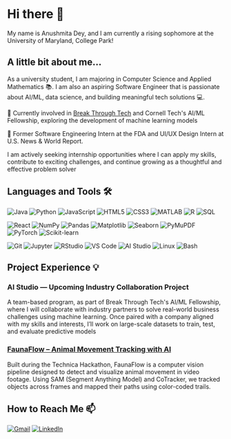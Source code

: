 # Hi there 👋 
My name is Anushmita Dey, and I am currently a rising sophomore at the University of Maryland, College Park!


## A little bit about me...
As a university student, I am majoring in Computer Science and Applied Mathematics 📚. 
I am also an aspiring Software Engineer that is passionate about AI/ML, data science, and building meaningful tech solutions 💻.

  📍 Currently involved in [Break Through Tech](https://www.breakthroughtech.org/programs/the-ai-program/) and Cornell Tech's AI/ML Fellowship, exploring the development of machine learning models
  
  📍 Former Software Engineering Intern at the FDA and UI/UX Design Intern at U.S. News & World Report.
  
I am actively seeking internship opportunities where I can apply my skills, contribute to exciting challenges, and continue growing as a thoughtful and effective problem solver

## Languages and Tools 🛠️

![Java](https://img.shields.io/badge/Java-ED8B00?style=for-the-badge&logo=java&logoColor=white)
![Python](https://img.shields.io/badge/Python-3776AB?style=for-the-badge&logo=python&logoColor=white)
![JavaScript](https://img.shields.io/badge/JavaScript-F7DF1E?style=for-the-badge&logo=javascript&logoColor=black)
![HTML5](https://img.shields.io/badge/HTML-E34F26?style=for-the-badge&logo=html5&logoColor=white)
![CSS3](https://img.shields.io/badge/CSS-1572B6?style=for-the-badge&logo=css3&logoColor=white)
![MATLAB](https://img.shields.io/badge/MATLAB-0076A8?style=for-the-badge&logo=mathworks&logoColor=white)
![R](https://img.shields.io/badge/R-276DC3?style=for-the-badge&logo=r&logoColor=white)
![SQL](https://img.shields.io/badge/SQL-4479A1?style=for-the-badge&logo=postgresql&logoColor=white)

![React](https://img.shields.io/badge/React-20232A?style=for-the-badge&logo=react&logoColor=61DAFB)
![NumPy](https://img.shields.io/badge/NumPy-013243?style=for-the-badge&logo=numpy&logoColor=white)
![Pandas](https://img.shields.io/badge/Pandas-150458?style=for-the-badge&logo=pandas&logoColor=white)
![Matplotlib](https://img.shields.io/badge/Matplotlib-11557C?style=for-the-badge&logo=matplotlib&logoColor=white)
![Seaborn](https://img.shields.io/badge/Seaborn-3776AB?style=for-the-badge&logo=python&logoColor=white)
![PyMuPDF](https://img.shields.io/badge/PyMuPDF-003B71?style=for-the-badge&logo=python&logoColor=white)
![PyTorch](https://img.shields.io/badge/PyTorch-EE4C2C?style=for-the-badge&logo=pytorch&logoColor=white)
![Scikit-learn](https://img.shields.io/badge/Scikit--learn-F7931E?style=for-the-badge&logo=scikitlearn&logoColor=white)

![Git](https://img.shields.io/badge/Git-F05032?style=for-the-badge&logo=git&logoColor=white)
![Jupyter](https://img.shields.io/badge/Jupyter-F37626?style=for-the-badge&logo=jupyter&logoColor=white)
![RStudio](https://img.shields.io/badge/RStudio-75AADB?style=for-the-badge&logo=rstudio&logoColor=white)
![VS Code](https://img.shields.io/badge/VS%20Code-007ACC?style=for-the-badge&logo=visualstudiocode&logoColor=white)
![AI Studio](https://img.shields.io/badge/AI%20Studio-0078D7?style=for-the-badge&logo=microsoft&logoColor=white)
![Linux](https://img.shields.io/badge/Linux-FCC624?style=for-the-badge&logo=linux&logoColor=black)
![Bash](https://img.shields.io/badge/Bash-4EAA25?style=for-the-badge&logo=gnubash&logoColor=white)

## Project Experience 💡
### AI Studio — Upcoming Industry Collaboration Project
A team-based program, as part of Break Through Tech's AI/ML Fellowship, where I will collaborate with industry partners to solve real-world business challenges using machine learning. Once paired with a company aligned with my skills and interests, I’ll work on large-scale datasets to train, test, and evaluate predictive models

###  [FaunaFlow – Animal Movement Tracking with AI](https://devpost.com/software/faunaflow-building-animal-observer-via-point-tracking)
Built during the Technica Hackathon, FaunaFlow is a computer vision pipeline designed to detect and visualize animal movement in video footage. Using SAM (Segment Anything Model) and CoTracker, we tracked objects across frames and mapped their paths using color-coded trails.

## How to Reach Me 📫
[![Gmail](https://img.shields.io/badge/Gmail-D14836?style=for-the-badge&logo=gmail&logoColor=white)](mailto:anushmita.sky@gmail.com)
[![LinkedIn](https://img.shields.io/badge/LinkedIn-0A66C2?style=for-the-badge&logo=linkedin&logoColor=white)](https://www.linkedin.com/in/anushmita-dey/)




<!--
**anushmita06/anushmita06** is a ✨ _special_ ✨ repository because its `README.md` (this file) appears on your GitHub profile.


